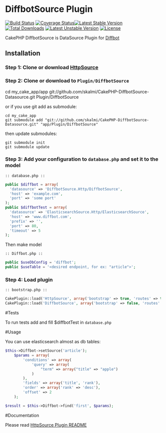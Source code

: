 DiffbotSource Plugin
==========================
[![Build Status](https://travis-ci.org/skalmi/CakePHP-DiffbotSource-Datasource.png)](https://travis-ci.org/skalmi/CakePHP-DiffbotSource-Datasource) [![Coverage Status](https://coveralls.io/repos/skalmi/CakePHP-DiffbotSource-Datasource/badge.png?branch=master)](https://travis-ci.org/skalmi/CakePHP-DiffbotSource-Datasource?branch=master)[![Latest Stable Version](https://poser.pugx.org/skalmi/cakephp-diffbot-datasource/v/stable.png)](https://packagist.org/packages/skalmi/cakephp-diffbot-datasource) [![Total Downloads](https://poser.pugx.org/skalmi/cakephp-diffbot-datasource/downloads.png)](https://packagist.org/packages/imsamurai/elasticsearch-source) [![Latest Unstable Version](https://poser.pugx.org/skalmi/cakephp-diffbot-datasource/v/unstable.png)](https://packagist.org/packages/skalmi/cakephp-diffbot-datasource) [![License](https://poser.pugx.org/skalmi/cakephp-diffbot-datasource/license.png)](https://packagist.org/packages/skalmi/cakephp-diffbot-datasource)


CakePHP DiffbotSource is DataSource Plugin  for [Diffbot](http://www.diffbot.com/)

## Installation

### Step 1: Clone or download [HttpSource](https://github.com/imsamurai/cakephp-httpsource-datasource)

### Step 2: Clone or download to `Plugin/DiffbotSource`

  cd my_cake_app/app git://github.com/skalmi/CakePHP-DiffbotSource-Datasource.git Plugin/DiffbotSource

or if you use git add as submodule:

	cd my_cake_app
	git submodule add "git://github.com/skalmi/CakePHP-DiffbotSource-Datasource.git" "app/Plugin/DiffbotSource"

then update submodules:

	git submodule init
	git submodule update

### Step 3: Add your configuration to `database.php` and set it to the model

```
:: database.php ::
```
```php
public $diffbot = array(
  'datasource' => 'DiffbotSource.Http/DiffbotSource',
  'host' => 'example.com',
  'port' => 'some port'
);
public $diffbotTest = array(
  'datasource' => 'ElasticsearchSource.Http/ElasticsearchSource',
  'host' => 'www.diffbot.com',
  'prefix' => '',
  'port' => 80,
  'timeout' => 5
);
```
Then make model

```
:: Diffbot.php ::
```
```php
public $useDbConfig = 'diffbot';
public $useTable = '<desired endpoint, for ex: "article">';
```

### Step 4: Load plugin

```
:: bootstrap.php ::
```
```php
CakePlugin::load('HttpSource', array('bootstrap' => true, 'routes' => true));
CakePlugin::load('DiffbotSource', array('bootstrap' => false, 'routes' => false));
```
#Tests

To run tests add and fill $diffbotTest in `database.php`

#Usage

You can use elasticsearch almost as db tables:
```php
$this->Diffbot->setSource('article');
	$params = array(
		'conditions' => array(
			'query' => array(
				"term" => array("title" => "apple")
			)
		),
		'fields' => array('title', 'rank'),
		'order' => array('rank' => 'desc'),
		'offset' => 2
	);

$result = $this->Diffbot->find('first', $params);
```

#Documentation

Please read [HttpSource Plugin README](https://github.com/imsamurai/cakephp-httpsource-datasource/blob/master/README.md)
